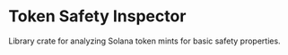 # Token Safety Inspector

Library crate for analyzing Solana token mints for basic safety properties.
